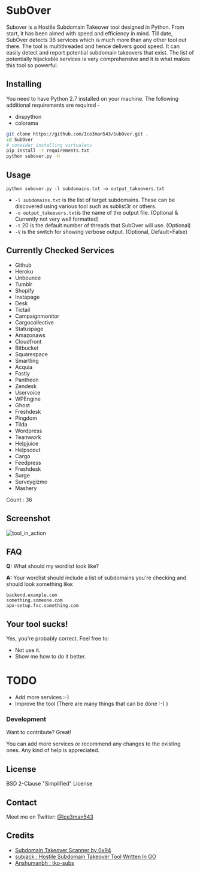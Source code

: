 # SubOver

Subover is a Hostile Subdomain Takeover tool designed in Python. From start, it has been aimed with speed and efficiency in mind. Till date, SubOver detects 36 services which is much more than any other tool out there. The tool is multithreaded and hence delivers good speed. It can easily detect and report potential subdomain takeovers that exist. The list of potentially hijackable services is very comprehensive and it is what makes this tool so powerful.

## Installing

You need to have Python 2.7 installed on your machine. The following additional requirements are required - 
- dnspython 
- colorama


```sh
git clone https://github.com/Ice3man543/SubOver.git .
cd SubOver
# consider installing virtualenv
pip install -r requirements.txt
python subover.py -h
```

## Usage

`python subover.py -l subdomains.txt -o output_takeovers.txt`
- `-l subdomains.txt` is the list of target subdomains. These can be discovered using various tool such as sublist3r or others.
- `-o output_takeovers.txt`is the name of the output file. (Optional & Currently not very well formatted)
- `-t` 20 is the default number of threads that SubOver will use. (Optional)
- `-V` is the switch for showing verbose output. (Optional, Default=False)

## Currently Checked Services

- Github
- Heroku
- Unbounce
- Tumblr
- Shopify
- Instapage
- Desk
- Tictail
- Campaignmonitor
- Cargocollective
- Statuspage
- Amazonaws
- Cloudfront
- Bitbucket
- Squarespace
- Smartling
- Acquia
- Fastly
- Pantheon
- Zendesk
- Uservoice
- WPEngine
- Ghost
- Freshdesk
- Pingdom
- Tilda
- Wordpress
- Teamwork
- Helpjuice
- Helpscout
- Cargo
- Feedpress
- Freshdesk
- Surge
- Surveygizmo
- Mashery


Count : 36
  
## Screenshot
![tool_in_action](https://raw.githubusercontent.com/Ice3man543/SubOver/master/subover.png)

## FAQ
**Q:** What should my wordlist look like?

**A:** Your wordlist should include a list of subdomains you're checking and should look something like:
```
backend.example.com
something.someone.com
apo-setup.fxc.something.com
```

## Your tool sucks!

Yes, you're probably correct. Feel free to:

- Not use it.
- Show me how to do it better.

# TODO

- Add more services :-)
- Improve the tool (There are many things that can be done :-) )

### Development

Want to contribute? Great! 

You can add more services or recommend any changes to the existing ones. Any kind of help is appreciated.

License
----

BSD 2-Clause "Simplified" License


## Contact

Meet me on Twitter: [@Ice3man543](https://twitter.com/ice3man543)

## Credits

- [Subdomain Takeover Scanner by 0x94](https://github.com/antichown/subdomain-takeover)
- [subjack : Hostile Subdomain Takeover Tool Written In GO](https://github.com/haccer/subjack)
- [Anshumanbh : tko-subs](https://github.com/anshumanbh/tko-subs)


